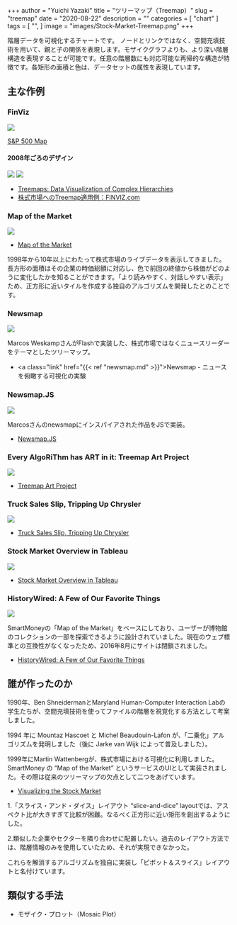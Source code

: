 +++
author = "Yuichi Yazaki"
title = "ツリーマップ（Treemap）"
slug = "treemap"
date = "2020-08-22"
description = ""
categories = [
    "chart"
]
tags = [
    "",
]
image = "images/Stock-Market-Treemap.png"
+++

階層データを可視化するチャートです。
ノードとリンクではなく、空間充填技術を用いて、親と子の関係を表現します。モザイクグラフよりも、より深い階層構造を表現することが可能です。任意の階層数にも対応可能な再帰的な構造が特徴です。各矩形の面積と色は、データセットの属性を表現しています。

<!--more-->

## 主な作例

### FinViz

![](images/finviz_green.png)

[S&P 500 Map](https://finviz.com/map.ashx)

#### 2008年ごろのデザイン

![](images/WS000059.png)
![](images/WS000059.png)

- [Treemaps: Data Visualization of Complex Hierarchies](https://visualizing.jp/treemap/Data%20Visualization%20of%20Complex%20Hierarchies)
- [株式市場へのTreemap適用例：FINVIZ.com](https://visualizing.info/article/463.html)



### Map of the Market

![](images/marketmap-490b.png)

- [Map of the Market](http://www.bewitched.com/marketmap.html)

1998年から10年以上にわたって株式市場のライブデータを表示してきました。長方形の面積はその企業の時価総額に対応し、色で前回の終値から株価がどのように変化したかを知ることができます。「より読みやすく、対話しやすい表示」ため、正方形に近いタイルを作成する独自のアルゴリズムを開発したとのことです。

### Newsmap

![](images/newsmap.png)

Marcos WeskampさんがFlashで実装した、株式市場ではなくニュースリーダーをテーマとしたツリーマップ。

- <a class="link" href="{{< ref "newsmap.md" >}}">Newsmap - ニュースを俯瞰する可視化の実験</a>


### Newsmap.JS

![](images/newsmap_js.png)

Marcosさんのnewsmapにインスパイアされた作品をJSで実装。

- [Newsmap.JS](https://newsmap.ijmacd.com/?edition=JP_ja)



### Every AlgoRiThm has ART in it: Treemap Art Project

![](images/Treemap-Art-Project.png)

- [Treemap Art Project](http://www.cpnas.org/exhibitions/archive/every-algorithm-has-art-in.html)


### Truck Sales Slip, Tripping Up Chrysler

![](images/0225-sbn-subCHRYSLER.gif)

- [Truck Sales Slip, Tripping Up Chrysler](https://archive.nytimes.com/www.nytimes.com/imagepages/2007/02/25/business/20070225_CHRYSLER_GRAPHIC.html)


### Stock Market Overview in Tableau

![](images/Stock-Market-Treemap.png)

- [Stock Market Overview in Tableau](https://www.youtube.com/watch?v=fBR8KA_-UsM)

### HistoryWired: A Few of Our Favorite Things

![](images/wired_screenshot.png)

SmartMoneyの「Map of the Market」をベースにしており、ユーザーが博物館のコレクションの一部を探索できるように設計されていました。現在のウェブ標準との互換性がなくなったため、2016年8月にサイトは閉鎖されました。

- [HistoryWired: A Few of Our Favorite Things](https://americanhistory.si.edu/exhibitions/history-wired)


## 誰が作ったのか

1990年、Ben ShneidermanとMaryland Human-Computer Interaction Labの学生たちが、空間充填技術を使ってファイルの階層を視覚化する方法として考案しました。

1994 年に Mountaz Hascoet と Michel Beaudouin-Lafon が、「二乗化」アルゴリズムを発明しました（後に Jarke van Wijk によって普及しました）。

1999年にMartin Wattenbergが、株式市場における可視化に利用しました。SmartMoney の “Map of the Market” というサービスのUIとして実装されました。その際は従来のツリーマップの欠点として二つをあげています。

- [Visualizing the Stock Market](http://hint.fm/papers/marketmap-wattenberg.pdf)

1.「スライス・アンド・ダイス」レイアウト “slice-and-dice” layoutでは、アスペクト比が大きすぎて比較が困難。なるべく正方形に近い矩形を創出するようにした。

2.類似した企業やセクターを隣り合わせに配置したい。過去のレイアウト方法では、階層情報のみを使用していたため、それが実現できなかった。

これらを解消するアルゴリズムを独自に実装し「ピボット＆スライス」レイアウトと名付けています。

## 類似する手法

- モザイク・プロット（Mosaic Plot）

